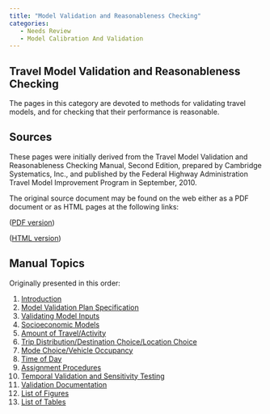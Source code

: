 ```yaml
---
title: "Model Validation and Reasonableness Checking"
categories:
   - Needs Review
   - Model Calibration And Validation
---
```


Travel Model Validation and Reasonableness Checking
---------------------------------------------------

The pages in this category are devoted to methods for validating travel models, and for checking that their performance
is reasonable.

Sources
-------

These pages were initially derived from the Travel Model Validation and Reasonableness Checking Manual, Second Edition,
prepared by Cambridge Systematics, Inc., and published by the Federal Highway Administration Travel Model Improvement
Program in September, 2010.

The original source document may be found on the web either as a PDF document or as HTML pages at the following links:

([PDF version](http://media.tmiponline.org/clearinghouse/FHWA-HEP-10-042/FHWA-HEP-10-042.pdf))

([HTML version](http://media.tmiponline.org/clearinghouse/FHWA-HEP-10-042))

Manual Topics
-------------

Originally presented in this order:

1.  [Introduction](Model_Validation_and_Reasonableness_Checking/Introduction)
2.  [Model Validation Plan Specification](Model_Validation_and_Reasonableness_Checking/Validation_Plan)
3.  [Validating Model Inputs](Model_Validation_and_Reasonableness_Checking/Model_Inputs)
4.  [Socioeconomic Models](Model_Validation_and_Reasonableness_Checking/Socioeconomic_Models)
5.  [Amount of Travel/Activity](Model_Validation_and_Reasonableness_Checking/Amount_Of_Travel)
6.  [Trip Distribution/Destination Choice/Location Choice](Model_Validation_and_Reasonableness_Checking/Distribution)
7.  [Mode Choice/Vehicle Occupancy](Model_Validation_and_Reasonableness_Checking/Mode_Choice)
8.  [Time of Day](Model_Validation_and_Reasonableness_Checking/Time_Of_Day)
9.  [Assignment Procedures](Model_Validation_and_Reasonableness_Checking/Assignment)
10. [Temporal Validation and Sensitivity Testing](Model_Validation_and_Reasonableness_Checking/Temporal_And_Sensitivity)
11. [Validation Documentation](Model_Validation_and_Reasonableness_Checking/Documentation)
12. [List of Figures](Model_Validation_and_Reasonableness_Checking/Figures)
13. [List of Tables](Model_Validation_and_Reasonableness_Checking/Tables)


